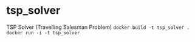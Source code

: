 # tsp_solver
TSP Solver (Travelling Salesman Problem)
``docker build -t tsp_solver .``
``docker run -i -t tsp_solver``
